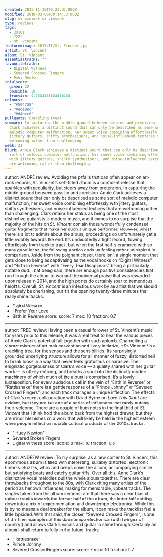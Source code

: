 ```yaml
---
created: 2015-11-16T20:23:33.000Z
modified: 2018-03-06T00:14:13.000Z
slug: st-vincent-st-vincent
type: reviews
tags:
  - 2010s
  - "22"
  - st. vincent
featuredimage: 2015/11/St.-Vincent.jpg
artist: St. Vincent
album: St. Vincent
essentialtracks: ""
favouritetracks:
  - Digital Witness
  - Severed Crossed Fingers
  - Huey Newton
totalscore:
  given: 22
  possible: 30
  fraction: 0.7333333333333333
colours:
  - "#594758"
  - "#ede8ec"
  - "#d4bcc0"
pullquote: Crackling treat
summary: In capturing the middle ground between passion and precision, Annie
  Clark achieves a distinct sound that can only be described as some sort of
  melodic computer malfunction, her sweet voice combining effortlessly with
  jittery guitars, shifty synthesisers, and noise-influenced textures that are
  welcoming rather than challenging.
week: 31
blurb: Annie Clark achieves a distinct sound that can only be described as some
  sort of melodic computer malfunction, her sweet voice combining effortlessly
  with jittery guitars, shifty synthesisers, and noise-influenced textures that
  are welcoming rather than challenging.
---
```

author: ANDRÉ
review: Avoiding the pitfalls that can often appear on art-rock records, St.
  Vincent’s self-titled album is a confident release that sparkles with
  peculiarity, but steers away from pretension. In capturing the middle ground
  between passion and precision, Annie Clark achieves a distinct sound that can
  only be described as some sort of melodic computer malfunction, her sweet
  voice combining effortlessly with jittery guitars, shifty synthesisers, and
  noise-influenced textures that are welcoming rather than challenging. Clark
  retains her status as being one of the most distinctive guitarists in modern
  music, and it comes to no surprise that the majority of the hits on *St.
  Vincent* contain those wonderfully condensed guitar fragments that make her
  such a unique performer. However, whilst there is a lot to admire about the
  album, proceedings do unfortunately get a little wobbly towards the end. It’s
  undoubtedly a tight record, flowing effortlessly from track to track, but when
  the first half is crammed with so many good ideas, the following portion ends
  up feeling rather uninspired in comparison. Aside from the poignant closer,
  there isn’t a single moment that gets close to being as captivating as the
  vocal hooks on “Digital Witness” and “Birth in Reverse”, with “Every Tear
  Disappears” being a particularly notable dud. That being said, there are
  enough positive consistencies that run through the album to warrant the
  universal praise that was rewarded upon release in 2014, and the high points
  do certainly soar to tremendous heights. Overall, *St. Vincent* is an
  infectious work by an artist that we should absolutely be cherishing, but it’s
  the opening twenty-three minutes that really shine.
tracks:
  - Digital Witness
  - ­I Prefer Your Love
  - ­Birth in Reverse
score:
  score: 7
  max: 10
  fraction: 0.7
---
author: FRED
review: Having been a casual follower of St. Vincent’s music for years prior to
  this release, it was a real treat to hear the various pieces of Annie Clark’s
  potential fall together with such aplomb. Channelling a vibrant mixture of art
  rock convention and lively initiative, *St. Vincent *is a crackling treat for
  the senses and the sensibilities. Its surprisingly grounded underlying
  structure allows for all manner of fuzzy, distorted hell to break loose in a
  way that never feels gratuitous or abrasive. The enigmatic gorgeousness of
  Clark’s voice — a quality shared with her guitar work — is utterly enticing,
  and breaths a soul into the distinctly modern machinery of which much of the
  album is comprised. It’s a lovely juxtaposition. For every audacious call in
  the vein of “Birth in Reverse” or “Rattlesnake” there is a gentle response of
  a “Prince Johnny” or “Severed Crossed Fingers”; and each track manages a
  unique inflection. The effects of Clark’s recent collaboration with David
  Byrne on *Love This Giant* are evident, but they are but one of a series of
  influences that rarely outstay their welcome. There are a couple of bum notes
  in the final third of *St. Vincent* that I think hold the album back from the
  highest drawer, but they are minor blemishes on a work that will likely be
  held in the highest esteem when people reflect on notable cultural products of
  the 2010s.
tracks:
  - " Huey Newton"
  - ­Severed Broken Fingers
  - ­Digital Witness
score:
  score: 8
  max: 10
  fraction: 0.8
---
author: ANDREW
review: To my surprise, as a new comer to St. Vincent, this eponymous album is
  filled with interesting, suitably distorted, electronic timbres. Buzzes, whirs
  and beeps cover the album, accompanying simple but satisfying beats and catchy
  guitar riffs. Over all this, Anne Clark’s distinctive vocal melodies pull the
  whole album together. There are clear throwbacks throughout to the 80s, with
  Clark citing many artists of the period as her own influences, making for
  memorable, upbeat tracks. The singles taken from the album demonstrate that
  there was a clear bias of upbeat tracks towards the former half of the album,
  the latter half settling down into a mix of experimentation and downtempo
  electronica. While this is by no means a deal breaker for the album, it can
  make the tracklist feel a little lopsided. With that said, the closer,
  “Severed Crossed Fingers”, is one of the finer examples of this downtempo
  electronica (with twinges of country!) and allows Clark’s vocals and guitar to
  shine through. Certainly an album I shall return to fully in the future.
tracks:
  - " Rattlesnake"
  - ­Prince Johnny
  - ­Severed CrossedFingers
score:
  score: 7
  max: 10
  fraction: 0.7
